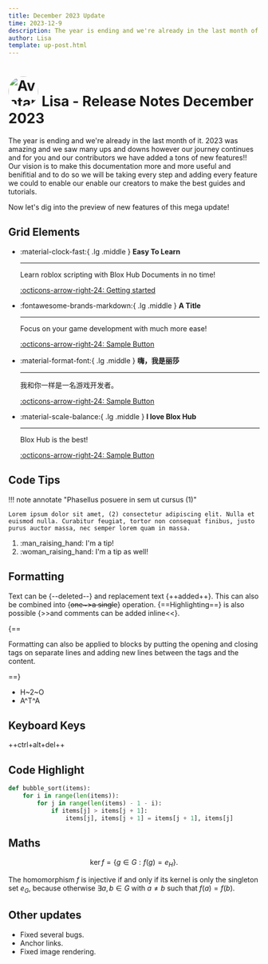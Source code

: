 ```yaml
---
title: December 2023 Update
time: 2023-12-9
description: The year is ending and we're already in the last month of it. 2023 was amazing and we saw many ups and downs however our journey continues and for you and our contributors we have added a tons of new features!!
author: Lisa
template: up-post.html
---
```



# <img src="https://github.com/RavenLisa.png" alt="Avatar" style="width:60px; border-radius: 50%;" draggable="false" > Lisa - Release Notes December 2023

The year is ending and we're already in the last month of it. 2023 was amazing and we saw many ups and downs however our journey continues and for you and our contributors we have added a tons of new features!! Our vision is to make this documentation more and more useful and benifitial and to do so we will be taking every step and adding every feature we could to enable our enable our creators to make the best guides and tutorials.

Now let's dig into the preview of new features of this mega update!

<!-- more -->

## Grid Elements

<div class="grid cards" markdown>

-   :material-clock-fast:{ .lg .middle } __Easy To Learn__

    ---

    Learn roblox scripting with Blox Hub Documents in no time!

    [:octicons-arrow-right-24: Getting started](#)

-   :fontawesome-brands-markdown:{ .lg .middle } __A Title__

    ---

    Focus on your game development with much more ease!

    [:octicons-arrow-right-24: Sample Button](#)

-   :material-format-font:{ .lg .middle } __嗨，我是丽莎__

    ---

    我和你一样是一名游戏开发者。

    [:octicons-arrow-right-24: Sample Button](#)

-   :material-scale-balance:{ .lg .middle } __I love Blox Hub__

    ---

    Blox Hub is the best!

    [:octicons-arrow-right-24: Sample Button](#)

</div>

  [mkdocs-material]: https://pypistats.org/packages/mkdocs-material
  [pip]: ../getting-started.md#with-pip
  [getting started]: https://blox-hub.pages.dev/Scripting/
  [Sample Button]: https://blox-hub.pages.dev/

## Code Tips
!!! note annotate "Phasellus posuere in sem ut cursus (1)"

    Lorem ipsum dolor sit amet, (2) consectetur adipiscing elit. Nulla et
    euismod nulla. Curabitur feugiat, tortor non consequat finibus, justo
    purus auctor massa, nec semper lorem quam in massa.

1.  :man_raising_hand: I'm a tip!
2.  :woman_raising_hand: I'm a tip as well!


## Formatting
Text can be {--deleted--} and replacement text {++added++}. This can also be
combined into {~~one~>a single~~} operation. {==Highlighting==} is also
possible {>>and comments can be added inline<<}.

{==

Formatting can also be applied to blocks by putting the opening and closing
tags on separate lines and adding new lines between the tags and the content.

==}

- H~2~O
- A^T^A

## Keyboard Keys

++ctrl+alt+del++

## Code Highlight
``` py hl_lines="2 3"
def bubble_sort(items):
    for i in range(len(items)):
        for j in range(len(items) - 1 - i):
            if items[j] > items[j + 1]:
                items[j], items[j + 1] = items[j + 1], items[j]
```

## Maths
$$
\operatorname{ker} f=\{g\in G:f(g)=e_{H}\}{\mbox{.}}
$$

The homomorphism $f$ is injective if and only if its kernel is only the 
singleton set $e_G$, because otherwise $\exists a,b\in G$ with $a\neq b$ such 
that $f(a)=f(b)$.

## Other updates

* Fixed several bugs.
* Anchor links.
* Fixed image rendering.


